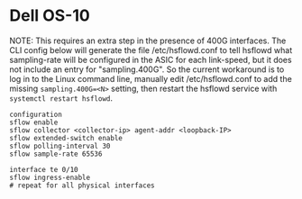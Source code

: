 # Dell OS-10

NOTE: This requires an extra step in the presence of 400G interfaces.  The CLI config below will generate the file /etc/hsflowd.conf to tell hsflowd
what sampling-rate will be configured in the ASIC for each link-speed, but it does not include an entry for "sampling.400G".  So the current workaround 
is to log in to the Linux command line, manually edit /etc/hsflowd.conf to add the missing ```sampling.400G=<N>``` setting,  then restart the hsflowd
service with ```systemctl restart hsflowd```.

```
configuration
sflow enable
sflow collector <collector-ip> agent-addr <loopback-IP>
sflow extended-switch enable
sflow polling-interval 30
sflow sample-rate 65536

interface te 0/10
sflow ingress-enable
# repeat for all physical interfaces
```
